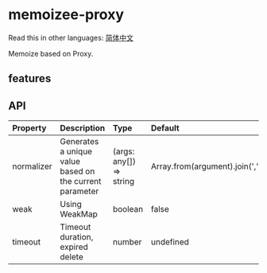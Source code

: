 # memoizee-proxy

Read this in other languages: [简体中文](https://github.com/LazierGame/react-time-range-selector/blob/main/README.zh-CN.md)


Memoize based on Proxy.

## features


## API

| Property | Description | Type | Default |
| :----| :---- | :---- | :---- |
| normalizer | Generates a unique value based on the current parameter | (args: any[]) => string | Array.from(argument).join(',') |
| weak | Using WeakMap  | boolean | false |
| timeout | Timeout duration, expired delete | number | undefined |


